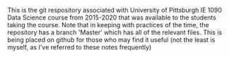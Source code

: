 This is the git respository associated with University of Pittsburgh IE 1090 Data Science course from 2015-2020 that was available to the students taking the course.
Note that in keeping with practices of the time, the repository has a branch 'Master' which has all of the relevant files.  This is being placed on github for those who may find it useful (not the least is myself, as I've referred to these notes frequently)
